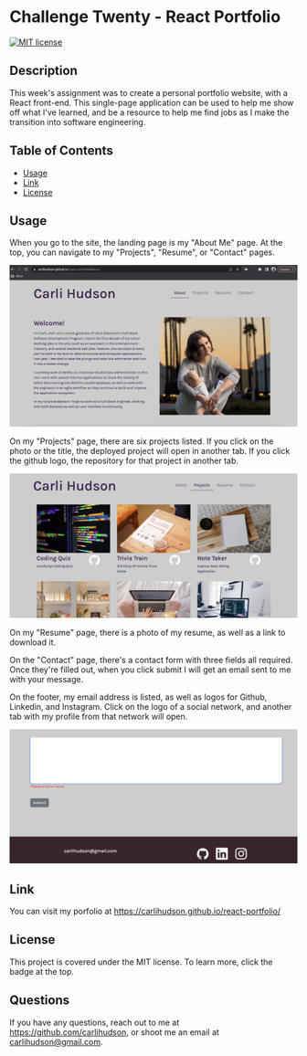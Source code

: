 #  Challenge Twenty - React Portfolio

  [![MIT license](https://img.shields.io/badge/License-MIT-blue.svg)](https://choosealicense.com/licenses/mit//)
        
  ## Description
   This week's assignment was to create a personal portfolio website, with a React front-end. This single-page application can be used to help me show off what I've learned, and be a resource to help me find jobs as I make the transition into software engineering.
  
  ## Table of Contents
  - [Usage](#usage)
  - [Link](#link)
  - [License](#license)
  
  ## Usage
  When you go to the site, the landing page is my "About Me" page. At the top, you can navigate to my "Projects", "Resume", or "Contact" pages. 

  ![alt text](./public/assets/img/about.png)

  On my "Projects" page, there are six projects listed. If you click on the photo or the title, the deployed project will open in another tab. If you click the github logo, the repository for that project in another tab. 

  ![alt text](./public/assets/img/projects.png)

  On my "Resume" page, there is a photo of my resume, as well as a link to download it. 

  On the "Contact" page, there's a contact form with three fields all required. Once they're filled out, when you click submit I will get an email sent to me with your message. 

  On the footer, my email address is listed, as well as logos for Github, Linkedin, and Instagram. Click on the logo of a social network, and another tab with my profile from that network will open. 

  ![alt text](./public/assets/img/contact-and-footer.png)

  ## Link
  You can visit my porfolio at https://carlihudson.github.io/react-portfolio/ 
  
  ## License
  This project is covered under the MIT license. To learn more, click the badge at the top.

  ## Questions
  If you have any questions, reach out to me at https://github.com/carlihudson, or shoot me an email at carlihudson@gmail.com.
   